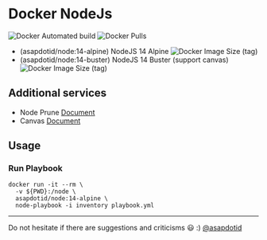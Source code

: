 # Docker NodeJs

![Docker Automated build](https://img.shields.io/docker/automated/asapdotid/node) ![Docker Pulls](https://img.shields.io/docker/pulls/asapdotid/node.svg)

-   (asapdotid/node:14-alpine) NodeJS 14 Alpine ![Docker Image Size (tag)](https://img.shields.io/docker/image-size/asapdotid/node/14-alpine)
-   (asapdotid/node:14-buster) NodeJS 14 Buster (support canvas) ![Docker Image Size (tag)](https://img.shields.io/docker/image-size/asapdotid/node/14-buster)

## Additional services

-   Node Prune [Document](https://gobinaries.com/tj/node-prune)
-   Canvas [Document](https://www.npmjs.com/package/canvas)

## Usage

### Run Playbook

```
docker run -it --rm \
  -v ${PWD}:/node \
  asapdotid/node:14-alpine \
  node-playbook -i inventory playbook.yml
```

---

Do not hesitate if there are suggestions and criticisms 😃 :) [@asapdotid](https://github.com/asapdotid)
